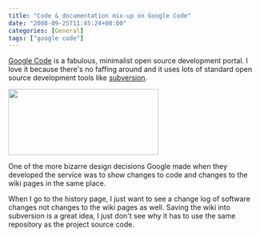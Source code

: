 ```yaml
---
title: "Code & documentation mix-up on Google Code"
date: "2008-09-25T11:45:24+00:00"
categories: [General]
tags: ["google code"]
---
```


<a href="http://code.google.com/">Google Code</a> is a fabulous, minimalist open source development portal. I love it because there's no faffing around and it uses lots of standard open source development tools like <a href="http://subversion.tigris.org/">subversion</a>.

<a href="/image/uploads/2008/09/google-code-change-list.jpg"><img class="aligncenter size-medium wp-image-747" title="google-code-change-list" src="/image/uploads/2008/09/google-code-change-list.jpg" alt="" width="300" height="132" /></a>

One of the more bizarre design decisions Google made when they developed the service was to show changes to code and changes to the wiki pages in the same place.

When I go to the history page, I just want to see a change log of software changes not changes to the wiki pages as well. Saving the wiki into subversion is a great idea, I just don't see why it has to use the same repository as the project source code.
